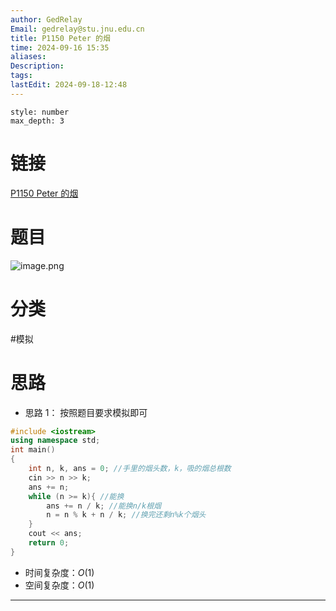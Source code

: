 ```yaml
---
author: GedRelay
Email: gedrelay@stu.jnu.edu.cn
title: P1150 Peter 的烟
time: 2024-09-16 15:35
aliases: 
Description: 
tags: 
lastEdit: 2024-09-18-12:48
---
```


```toc
style: number
max_depth: 3
```

# 链接
[P1150 Peter 的烟](https://www.luogu.com.cn/problem/P1150) 

# 题目
![image.png](https://ged-pic-bed.oss-cn-guangzhou.aliyuncs.com/img/202409161535383.png)


# 分类
#模拟 

# 思路
- 思路 1：
按照题目要求模拟即可


```cpp
#include <iostream>
using namespace std;
int main()
{
    int n, k, ans = 0; //手里的烟头数，k，吸的烟总根数
    cin >> n >> k;
    ans += n;
    while (n >= k){ //能换
        ans += n / k; //能换n/k根烟
        n = n % k + n / k; //换完还剩n%k个烟头
    }
    cout << ans;
    return 0;
}
```


- 时间复杂度：${O\left( 1 \right)  }$ 
- 空间复杂度：${O\left( 1 \right)  }$ 


---

